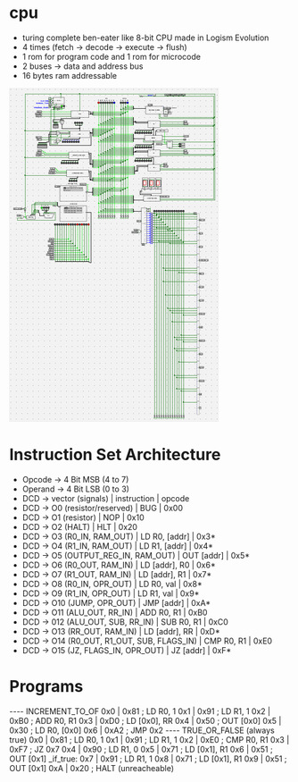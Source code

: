 # cpu
- turing complete ben-eater like 8-bit CPU made in Logism Evolution
- 4 times (fetch -> decode -> execute -> flush)
- 1 rom for program code and 1 rom for microcode
- 2 buses -> data and address bus
- 16 bytes ram addressable

![Blueprint](assets/blueprint.png)

# Instruction Set Architecture
- Opcode -> 4 Bit MSB (4 to 7)
- Operand -> 4 Bit LSB (0 to 3)
- DCD -> vector (signals) | instruction | opcode
- DCD -> O0 (resistor/reserved)      	       | BUG 	   | 0x00
- DCD -> O1 (resistor) 		   	               | NOP 	   | 0x10
- DCD -> O2 (HALT) 		   	                   | HLT 	   | 0x20
- DCD -> O3 (R0_IN, RAM_OUT) 	   	           | LD R0, [addr] | 0x3*
- DCD -> O4 (R1_IN, RAM_OUT)	   	           | LD R1, [addr] | 0x4*
- DCD -> O5 (OUTPUT_REG_IN, RAM_OUT) 	       | OUT [addr]    | 0x5*
- DCD -> O6 (R0_OUT, RAM_IN)         	       | LD [addr], R0 | 0x6*
- DCD -> O7 (R1_OUT, RAM_IN)   	   	         | LD [addr], R1 | 0x7*
- DCD -> O8 (R0_IN, OPR_OUT)  	   	         | LD R0, val	   | 0x8*
- DCD -> O9 (R1_IN, OPR_OUT)  	   	         | LD R1, val    | 0x9*
- DCD -> O10 (JUMP, OPR_OUT) 	    	         | JMP [addr]    | 0xA*
- DCD -> O11 (ALU_OUT, RR_IN)  	   	         | ADD R0, R1    | 0xB0
- DCD -> 012 (ALU_OUT, SUB, RR_IN)   	       | SUB R0, R1    | 0xC0
- DCD -> O13 (RR_OUT, RAM_IN) 	   	         | LD [addr], RR | 0xD*
- DCD -> O14 (R0_OUT, R1_OUT, SUB, FLAGS_IN) | CMP R0, R1    | 0xE0
- DCD -> O15 (JZ, FLAGS_IN, OPR_OUT)	       | JZ [addr]     | 0xF*

# Programs
---- INCREMENT_TO_OF
0x0 | 0x81  ; LD R0, 1
0x1 | 0x91  ; LD R1, 1
0x2 | 0xB0  ; ADD R0, R1
0x3 | 0xD0  ; LD [0x0], RR
0x4 | 0x50  ; OUT [0x0]
0x5 | 0x30  ; LD R0, [0x0]
0x6 | 0xA2  ; JMP 0x2
---- TRUE_OR_FALSE (always true)
0x0 | 0x81  ; LD R0, 1
0x1 | 0x91  ; LD R1, 1
0x2 | 0xE0  ; CMP R0, R1
0x3 | 0xF7  ; JZ 0x7
0x4 | 0x90  ; LD R1, 0
0x5 | 0x71  ; LD [0x1], R1
0x6 | 0x51  ; OUT [0x1]
_if_true:
0x7 | 0x91  ; LD R1, 1
0x8 | 0x71  ; LD [0x1], R1
0x9 | 0x51  ; OUT [0x1]
0xA | 0x20  ; HALT (unreacheable)
